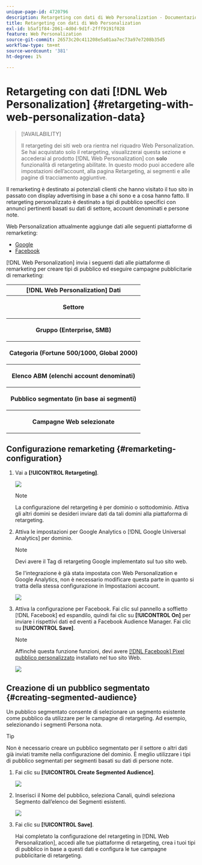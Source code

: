 ```yaml
---
unique-page-id: 4720796
description: Retargeting con dati di Web Personalization - Documentazione di Marketo - Documentazione del prodotto
title: Retargeting con dati di Web Personalization
exl-id: b5af1f84-2061-4d0d-9d1f-2fff9191f028
feature: Web Personalization
source-git-commit: 26573c20c411208e5a01aa7ec73a97e7208b35d5
workflow-type: tm+mt
source-wordcount: '381'
ht-degree: 1%

---
```


# Retargeting con dati [!DNL Web Personalization] {#retargeting-with-web-personalization-data}

>[!AVAILABILITY]
>
>Il retargeting dei siti web ora rientra nel riquadro Web Personalization. Se hai acquistato solo il retargeting, visualizzerai questa sezione e accederai al prodotto [!DNL Web Personalization] con **solo** funzionalità di retargeting abilitate. In questo modo puoi accedere alle impostazioni dell’account, alla pagina Retargeting, ai segmenti e alle pagine di tracciamento aggiuntive.

Il remarketing è destinato ai potenziali clienti che hanno visitato il tuo sito in passato con display advertising in base a chi sono e a cosa hanno fatto. Il retargeting personalizzato è destinato a tipi di pubblico specifici con annunci pertinenti basati su dati di settore, account denominati e persone note.

Web Personalization attualmente aggiunge dati alle seguenti piattaforme di remarketing:

* [Google](/help/marketo/product-docs/web-personalization/website-retargeting/personalized-remarketing-in-google.md)
* [Facebook](/help/marketo/product-docs/web-personalization/website-retargeting/personalized-remarketing-in-facebook.md)

[!DNL Web Personalization] invia i seguenti dati alle piattaforme di remarketing per creare tipi di pubblico ed eseguire campagne pubblicitarie di remarketing:

<table>
 <tbody>
  <tr>
   <th colspan="1">[!DNL Web Personalization] Dati</th>
  </tr>
  <tr>
   <th><p>Settore</p></th>
  </tr>
  <tr>
   <th><p>Gruppo (Enterprise, SMB)</p></th>
  </tr>
  <tr>
   <th><p>Categoria (Fortune 500/1000, Global 2000)</p></th>
  </tr>
  <tr>
   <th><p>Elenco ABM (elenchi account denominati)</p></th>
  </tr>
  <tr>
   <th><p>Pubblico segmentato (in base ai segmenti)</p></th>
  </tr>
  <tr>
   <th><p>Campagne Web selezionate</p></th>
  </tr>
 </tbody>
</table>

## Configurazione remarketing {#remarketing-configuration}

1. Vai a **[!UICONTROL Retargeting]**.

   ![](assets/one.png)

   >[!NOTE]
   >
   >La configurazione del retargeting è per dominio o sottodominio. Attiva gli altri domini se desideri inviare dati da tali domini alla piattaforma di retargeting.

1. Attiva le impostazioni per Google Analytics o [!DNL Google Universal Analytics] per dominio.

   >[!NOTE]
   >
   >Devi avere il Tag di retargeting Google implementato sul tuo sito web.
   >
   >Se l&#39;integrazione è già stata impostata con Web Personalization e Google Analytics, non è necessario modificare questa parte in quanto si tratta della stessa configurazione in Impostazioni account.

   ![](assets/two.png)

1. Attiva la configurazione per Facebook. Fai clic sul pannello a soffietto [!DNL Facebook] ed espandilo, quindi fai clic su **[!UICONTROL On]** per inviare i rispettivi dati ed eventi a Facebook Audience Manager. Fai clic su **[!UICONTROL Save]**.

   >[!NOTE]
   >
   >Affinché questa funzione funzioni, devi avere [[!DNL Facebook] Pixel pubblico personalizzato](https://developers.facebook.com/docs/ads-for-websites/website-custom-audiences/getting-started#install-the-pixel) installato nel tuo sito Web.

   ![](assets/three.png)

## Creazione di un pubblico segmentato {#creating-segmented-audience}

Un pubblico segmentato consente di selezionare un segmento esistente come pubblico da utilizzare per le campagne di retargeting. Ad esempio, selezionando i segmenti Persona nota.

>[!TIP]
>
>Non è necessario creare un pubblico segmentato per il settore o altri dati già inviati tramite nella configurazione del dominio. È meglio utilizzare i tipi di pubblico segmentati per segmenti basati su dati di persone note.

1. Fai clic su **[!UICONTROL Create Segmented Audience]**.

   ![](assets/image2015-1-15-16-3a36-3a38.png)

1. Inserisci il Nome del pubblico, seleziona Canali, quindi seleziona Segmento dall’elenco dei Segmenti esistenti.

   ![](assets/image2015-1-15-16-3a40-3a17.png)

1. Fai clic su **[!UICONTROL Save]**.

   Hai completato la configurazione del retargeting in [!DNL Web Personalization], accedi alle tue piattaforme di retargeting, crea i tuoi tipi di pubblico in base a questi dati e configura le tue campagne pubblicitarie di retargeting.
